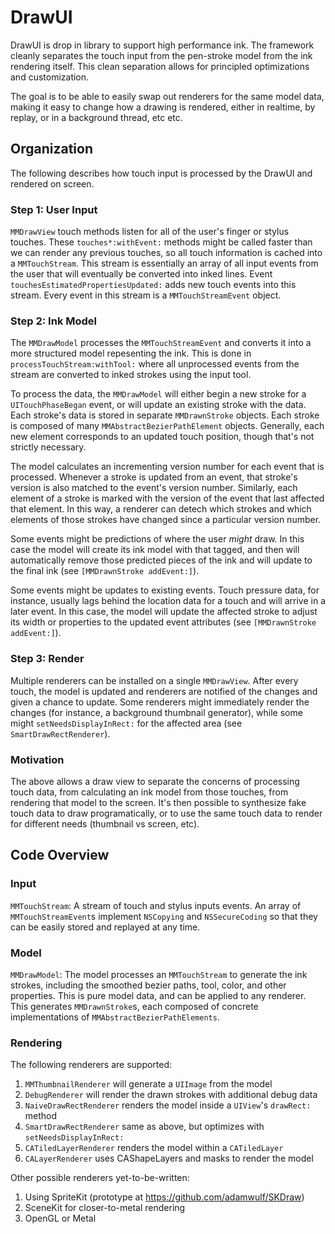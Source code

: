 # DrawUI

DrawUI is drop in library to support high performance ink. The framework cleanly separates the touch input from the pen-stroke model from the ink rendering itself. This clean separation allows for principled optimizations and customization.

The goal is to be able to easily swap out renderers for the same model data, making it easy to change how a drawing is rendered, either in realtime, by replay, or in a background thread, etc etc.

## Organization

The following describes how touch input is processed by the DrawUI and rendered on screen.

### Step 1: User Input
`MMDrawView` touch methods listen for all of the user's finger or stylus touches. These `touches*:withEvent:` methods might be called faster than
we can render any previous touches, so all touch information is cached into a `MMTouchStream`. This stream is essentially an array of all input events
from the user that will eventually be converted into inked lines. Event `touchesEstimatedPropertiesUpdated:` adds new touch events into this 
stream. Every event in this stream is a `MMTouchStreamEvent` object.


### Step 2: Ink Model
The `MMDrawModel` processes the `MMTouchStreamEvent` and converts it into a more structured model repesenting the ink. This is done in `processTouchStream:withTool:` where all unprocessed events from the stream are converted to inked strokes using the input tool.

To process the data, the `MMDrawModel` will either begin a new stroke for a `UITouchPhaseBegan` event, or will update an existing stroke
with the data. Each stroke's data is stored in separate `MMDrawnStroke` objects. Each stroke is composed of many `MMAbstractBezierPathElement`
objects. Generally, each new element corresponds to an updated touch position, though that's not strictly necessary.

The model calculates an incrementing version number for each event that is processed. Whenever a stroke is updated from an event, that stroke's
version is also matched to the event's version number. Similarly, each element of a stroke is marked with the version of the event that last
affected that element. In this way, a renderer can detech which strokes and which elements of those strokes have changed since a particular
version number.

Some events might be predictions of where the user _might_ draw. In this case the model will create its ink model with that tagged, and then
will automatically remove those predicted pieces of the ink and will update to the final ink (see `[MMDrawnStroke addEvent:]`).

Some events might be updates to existing events. Touch pressure data, for instance, usually lags behind the location data for a touch and will arrive
in a later event. In this case, the model will update the affected stroke to adjust its width or properties to the updated event attributes 
(see `[MMDrawnStroke addEvent:]`).


### Step 3: Render

Multiple renderers can be installed on a single `MMDrawView`. After every touch, the model is updated and renderers are notified of the changes and
given a chance to update. Some renderers might immediately render the changes (for instance, a background thumbnail generator), while some might
`setNeedsDisplayInRect:`  for the affected area (see `SmartDrawRectRenderer`).


### Motivation

The above allows a draw view to separate the concerns of processing touch data, from calculating an ink model from those touches, from rendering that model
to the screen. It's then possible to synthesize fake touch data to draw programatically, or to use the same touch data to render for different needs
(thumbnail vs screen, etc).

## Code Overview

### Input

`MMTouchStream`: A stream of touch and stylus inputs events. An array of `MMTouchStreamEvent`s implement `NSCopying` and `NSSecureCoding` so that they can be easily stored and replayed at any time.

### Model

`MMDrawModel`: The model processes an `MMTouchStream` to generate the ink strokes, including the smoothed bezier paths, tool, color, and other properties. This is pure model data, and can be applied to any renderer. This generates `MMDrawnStroke`s, each composed of concrete implementations of `MMAbstractBezierPathElements`.

### Rendering

The following renderers are supported:

1. `MMThumbnailRenderer` will generate a `UIImage` from the model
2. `DebugRenderer` will render the drawn strokes with additional debug data
3. `NaiveDrawRectRenderer` renders the model inside a `UIView`'s `drawRect:` method
4. `SmartDrawRectRenderer` same as above, but optimizes with `setNeedsDisplayInRect:`
5. `CATiledLayerRenderer` renders the model within a `CATiledLayer`
6. `CALayerRenderer` uses CAShapeLayers and masks to render the model

Other possible renderers yet-to-be-written:

1. Using SpriteKit (prototype at https://github.com/adamwulf/SKDraw)
2. SceneKit for closer-to-metal rendering
3. OpenGL or Metal

